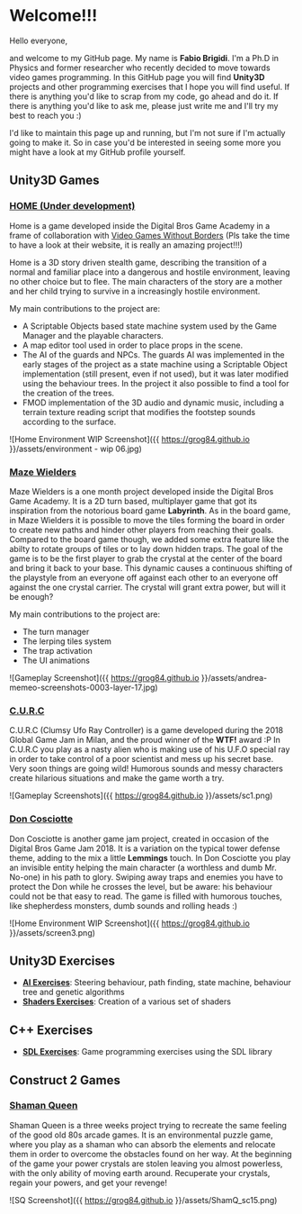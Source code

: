 # Welcome!!!

Hello everyone,

and welcome to my GitHub page. My name is **Fabio Brigidi**. I'm a Ph.D in Physics and former researcher who recently decided to move towards video games programming. In this GitHub page you will find **Unity3D** projects and other programming exercises that I hope you will find useful. If there is anything you'd like to scrap from my code, go ahead and do it. If there is anything you'd like to ask me, please just write me and I'll try my best to reach you :)

I'd like to maintain this page up and running, but I'm not sure if I'm actually going to make it. So in case you'd be interested in seeing some more you might have a look at my GitHub profile yourself.

## Unity3D Games

### [HOME (Under development)](https://github.com/Grog84/BigOne)

Home is a game developed inside the Digital Bros Game Academy in a frame of collaboration with [Video Games Without Borders](http://vgwb.org/) (Pls take the time to have a look at their website, it is really an amazing project!!!)

Home is a 3D story driven stealth game, describing the transition of a normal and familiar place into a dangerous and hostile environment, leaving no other choice but to flee.
The main characters of the story are a mother and her child trying to survive in a increasingly hostile environment.

My main contributions to the project are:
- A Scriptable Objects based state machine system used by the Game Manager and the playable characters.
- A map editor tool used in order to place props in the scene.
- The AI of the guards and NPCs. The guards AI was implemented in the early stages of the project as a state machine using a Scriptable Object implementation (still present, even if not used), but it was later modified using the behaviour trees. In the project it also possible to find a tool for the creation of the trees.
- FMOD implementation of the 3D audio and dynamic music, including a terrain texture reading script that modifies the footstep sounds according to the surface.

![Home Environment WIP Screenshot]({{ https://grog84.github.io }}/assets/environment - wip 06.jpg)

### [Maze Wielders](https://github.com/Grog84/LabirintoMagico.git)

Maze Wielders is a one month project developed inside the Digital Bros Game Academy. It is a 2D turn based, multiplayer game that got its inspiration from the notorious board game **Labyrinth**. As in the board game, in Maze Wielders it is possible to move the tiles forming the board in order to create new paths and hinder other players from reaching their goals. Compared to the board game though, we added some extra feature like the abilty to rotate groups of tiles or to lay down hidden traps. The goal of the game is to be the first player to grab the crystal at the center of the board and bring it back to your base. This dynamic causes a continuous shifting of the playstyle from an everyone off against each other to an everyone off against the one crystal carrier. The crystal will grant extra power, but will it be enough?

My main contributions to the project are:
- The turn manager
- The lerping tiles system
- The trap activation
- The UI animations

![Gameplay Screenshot]({{ https://grog84.github.io }}/assets/andrea-memeo-screenshots-0003-layer-17.jpg)


### [C.U.R.C](https://github.com/Grog84/GGJ18)

C.U.R.C (Clumsy Ufo Ray Controller) is a game developed during the 2018 Global Game Jam in Milan, and the proud winner of the **WTF!** award :P
In C.U.R.C you play as a nasty alien who is making use of his U.F.O special ray in order to take control of a poor scientist and mess up his secret base. Very soon things are going wild! Humorous sounds and messy characters create hilarious situations and make the game worth a try.

![Gameplay Screenshots]({{ https://grog84.github.io }}/assets/sc1.png)


### [Don Cosciotte](https://github.com/Grog84/DBGAGameJam)

Don Cosciotte is another game jam project, created in occasion of the Digital Bros Game Jam 2018. It is a variation on the typical tower defense theme, adding to the mix a little **Lemmings** touch.
In Don Cosciotte you play an invisible entity helping the main character (a worthless and dumb Mr. No-one) in his path to glory.
Swiping away traps and enemies you have to protect the Don while he crosses the level, but be aware: his behaviour could not be that easy to read. The game is filled with humorous touches, like shepherdess monsters, dumb sounds and rolling heads :)

![Home Environment WIP Screenshot]({{ https://grog84.github.io }}/assets/screen3.png)

## Unity3D Exercises

- [**AI Exercises**](https://github.com/Grog84/UnityAITest): Steering behaviour, path finding, state machine, behaviour tree and genetic algorithms
- [**Shaders Exercises**](https://github.com/Grog84/ShadersTest): Creation of a various set of shaders

## C++ Exercises

- [**SDL Exercises**](https://github.com/Grog84/SDL_Tutorial): Game programming exercises using the SDL library

## Construct 2 Games

### [Shaman Queen](https://github.com/Grog84/Shaman)

Shaman Queen is a three weeks project trying to recreate the same feeling of the good old 80s arcade games. It is an environmental puzzle game, where you play as a shaman who can absorb the elements and relocate them in order to overcome the obstacles found on her way. At the beginning of the game your power crystals are stolen leaving you almost powerless, with the only ability of moving earth around. Recuperate your crystals, regain your powers, and get your revenge!

![SQ Screenshot]({{ https://grog84.github.io }}/assets/ShamQ_sc15.png)
